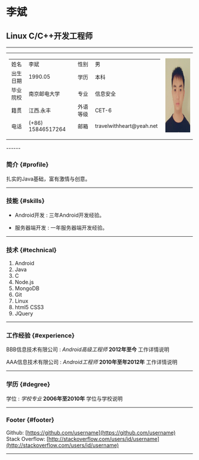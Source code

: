 # 李斌
## Linux C/C++开发工程师

------
<table border=0 cellpadding=0>
<tr>
<td>
<table width=688 height=200>
<tr>
<td>
姓名
</td>
<td>
李斌
</td>
<td>
性别
</td>
<td>
男
</td>
</tr>
<tr>
<td>
出生日期
</td>
<td>
1990.05
</td>
<td>
学历
</td>
<td>
本科
</td>
</tr>
<tr>
<td>
毕业院校
</td>
<td>
南京邮电大学
</td>
<td>
专业
</td>
<td>
信息安全
</td>
</tr>
<tr>
<td>
籍贯
</td>
<td>
江西.永丰
</td>
<td>
外语等级
</td>
<td>
CET-6
</td>
</tr>
<tr>
<td>
电话
</td>
<td>
(+86) 15846517264
</td>
<td>
邮箱
</td>
<td>
travelwithheart@yeah.net
</td>
</tr>
</table>
</td>
<td>
<img src="xj2014_07_01_09_25_26_mh1404178244847.jpg" alt="shit, Picture dump" title="actually a bit fat, ps by my gf, ^_^" width="150" height="200" />
</td>
</tr>
</table>
------

### 简介 {#profile}

扎实的Java基础，富有激情与创意。


------

### 技能 {#skills}

* Android开发
  : 三年Android开发经验。

* 服务器端开发
  : 一年服务器端开发经验。

-------

### 技术 {#technical}

1. Android
1. Java
1. C
1. Node.js
1. MongoDB
1. Git
1. Linux
1. html5 CSS3
1. JQuery

------

### 工作经验 {#experience}

BBB信息技术有限公司
: *Android高级工程师*
  __2012年至今__
  工作详情说明

AAA信息技术有限公司
: *Android工程师*
  __2010年至年2012年__
  工作详情说明

------

### 学历 {#degree}

学位
: *学校专业*
  __2006年至2010年__
  学位与学校说明
  
------

### Footer {#footer}

Github: [https://github.com/username](https://github.com/username)  
Stack Overflow: [http://stackoverflow.com/users/id/username](http://stackoverflow.com/users/id/username)

------
